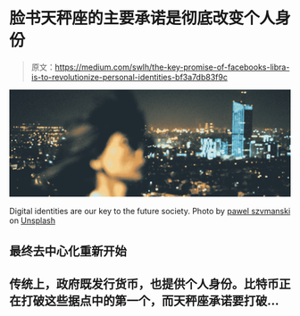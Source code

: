 # 脸书天秤座的主要承诺是彻底改变个人身份

> 原文：<https://medium.com/swlh/the-key-promise-of-facebooks-libra-is-to-revolutionize-personal-identities-bf3a7db83f9c>

![](img/3ac82919a5af074eb2096ec36da70130.png)

Digital identities are our key to the future society. Photo by [pawel szvmanski](https://unsplash.com/@szvmanski?utm_source=unsplash&utm_medium=referral&utm_content=creditCopyText) on [Unsplash](https://unsplash.com/search/photos/social-media?utm_source=unsplash&utm_medium=referral&utm_content=creditCopyText)

## 最终去中心化重新开始

## 传统上，政府既发行货币，也提供个人身份。比特币正在打破这些据点中的第一个，而天秤座承诺要打破…
